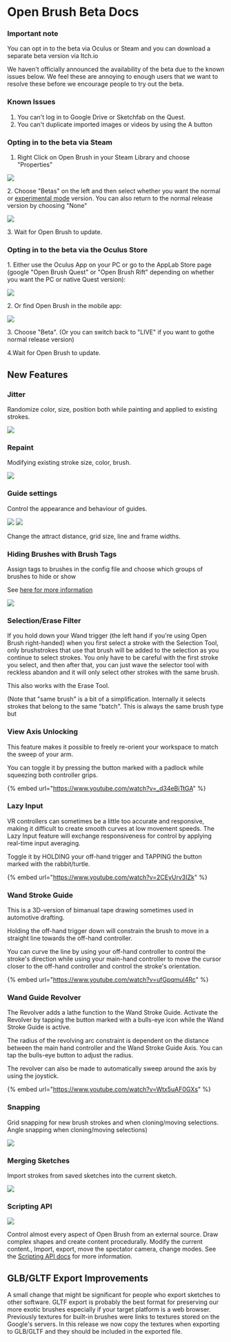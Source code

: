 # Open Brush Beta Docs

### Important note <a href="#_lnka1z4mzei7" id="_lnka1z4mzei7"></a>

You can opt in to the beta via Oculus or Steam and you can download a separate beta version via Itch.io

We haven't officially announced the availability of the beta due to the known issues below. We feel these are annoying to enough users that we want to resolve these before we encourage people to try out the beta.&#x20;

### Known Issues <a href="#_lnka1z4mzei7" id="_lnka1z4mzei7"></a>

1. You can't log in to Google Drive or Sketchfab on the Quest.
2. You can't duplicate imported images or videos by using the A button

### Opting in to the beta via Steam <a href="#_lnka1z4mzei7" id="_lnka1z4mzei7"></a>

1. Right Click on Open Brush in your Steam Library and choose "Properties"

![](<../.gitbook/assets/image (13).png>)

2\. Choose "Betas" on the left and then select whether you want the normal or [experimental mode](../alternate-and-experimental-builds/main-experimental-build.md) version. You can also return to the normal release version by choosing "None"

![](<../.gitbook/assets/image (15).png>)

3\. Wait for Open Brush to update.

### Opting in to the beta via the Oculus Store <a href="#_lnka1z4mzei7" id="_lnka1z4mzei7"></a>

1\. Either use the Oculus App on your PC or go to the AppLab Store page (google "Open Brush Quest" or "Open Brush Rift" depending on whether you want the PC or native Quest version):

![](<../.gitbook/assets/image (14).png>)

2\. Or find Open Brush in the mobile app:

![](<../.gitbook/assets/image (12).png>)

3\. Choose "Beta". (Or you can switch back to "LIVE" if you want to gothe normal release version)

4.Wait for Open Brush to update.



## New Features <a href="#_lnka1z4mzei7" id="_lnka1z4mzei7"></a>

### Jitter <a href="#_lnka1z4mzei7" id="_lnka1z4mzei7"></a>

Randomize color, size, position both while painting and applied to existing strokes.

![](../.gitbook/assets/0)

### Repaint <a href="#_3vhyqt3524ll" id="_3vhyqt3524ll"></a>

Modifying existing stroke size, color, brush.

![](<../.gitbook/assets/1 (1)>)

### Guide settings <a href="#_8pqxozpy6zng" id="_8pqxozpy6zng"></a>

Control the appearance and behaviour of guides.

![](../.gitbook/assets/2) ![](../.gitbook/assets/3)

Change the attract distance, grid size, line and frame widths.

### Hiding Brushes with Brush Tags <a href="#_yzlb2bab7mx9" id="_yzlb2bab7mx9"></a>

Assign tags to brushes in the config file and choose which groups of brushes to hide or show

See [here for more information](../alternate-and-experimental-builds/upcoming-beta-release/hiding-brushes-with-brush-tags.md)

![](../.gitbook/assets/4)

### Selection/Erase Filter <a href="#_yv25takdqgzd" id="_yv25takdqgzd"></a>

If you hold down your Wand trigger (the left hand if you're using Open Brush right-handed) when you first select a stroke with the Selection Tool, only brushstrokes that use that brush will be added to the selection as you continue to select strokes. You only have to be careful with the first stroke you select, and then after that, you can just wave the selector tool with reckless abandon and it will only select other strokes with the same brush.

This also works with the Erase Tool.

(Note that "same brush" is a bit of a simplification. Internally it selects strokes that belong to the same "batch". This is always the same brush type but

### View Axis Unlocking <a href="#_la31jnra3xq0" id="_la31jnra3xq0"></a>

This feature makes it possible to freely re-orient your workspace to match the sweep of your arm.

You can toggle it by pressing the button marked with a padlock while squeezing both controller grips.

{% embed url="https://www.youtube.com/watch?v=_d34eBiTtGA" %}

### Lazy Input <a href="#_ddz4xs77xmp9" id="_ddz4xs77xmp9"></a>

VR controllers can sometimes be a little too accurate and responsive, making it difficult to create smooth curves at low movement speeds. The Lazy Input feature will exchange responsiveness for control by applying real-time input averaging.

Toggle it by HOLDING your off-hand trigger and TAPPING the button marked with the rabbit/turtle.

{% embed url="https://www.youtube.com/watch?v=2CEyUrv3IZk" %}

### Wand Stroke Guide <a href="#_496rvkdaqngj" id="_496rvkdaqngj"></a>

This is a 3D-version of bimanual tape drawing sometimes used in automotive drafting.

Holding the off-hand trigger down will constrain the brush to move in a straight line towards the off-hand controller.

You can curve the line by using your off-hand controller to control the stroke's direction while using your main-hand controller to move the cursor closer to the off-hand controller and control the stroke's orientation.

{% embed url="https://www.youtube.com/watch?v=ufGpqmul4Rc" %}

### Wand Guide Revolver <a href="#_4u7pybbggg1h" id="_4u7pybbggg1h"></a>

The Revolver adds a lathe function to the Wand Stroke Guide. Activate the Revolver by tapping the button marked with a bulls-eye icon while the Wand Stroke Guide is active.

The radius of the revolving arc constraint is dependent on the distance between the main hand controller and the Wand Stroke Guide Axis. You can tap the bulls-eye button to adjust the radius.

The revolver can also be made to automatically sweep around the axis by using the joystick.

{% embed url="https://www.youtube.com/watch?v=Wtx5uAF0GXs" %}

### Snapping <a href="#_nswr7i93typ5" id="_nswr7i93typ5"></a>

Grid snapping for new brush strokes and when cloning/moving selections. Angle snapping when cloning/moving selections)

![](../.gitbook/assets/5)

### Merging Sketches <a href="#_u3ptgwey7elf" id="_u3ptgwey7elf"></a>

Import strokes from saved sketches into the current sketch.

![](../.gitbook/assets/6)

### Scripting API <a href="#_656cnqqjniaf" id="_656cnqqjniaf"></a>

![](../.gitbook/assets/7)

Control almost every aspect of Open Brush from an external source. Draw complex shapes and create content procedurally. Modify the current content., Import, export, move the spectator camera, change modes. See the [Scripting API docs](../alternate-and-experimental-builds/experimental-builds/open-brush-api/) for more information.

## GLB/GLTF Export Improvements

A small change that might be significant for people who export sketches to other software. GLTF export is probably the best format for preserving our more exotic brushes especially if your target platform is a web browser. Previously textures for built-in brushes were links to textures stored on the Google's servers. In this release we now copy the textures when exporting to GLB/GLTF and they should be included in the exported file.
